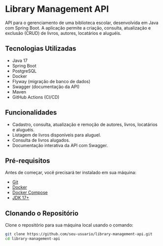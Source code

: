 # Library Management API

API para o gerenciamento de uma biblioteca escolar, desenvolvida em Java com Spring Boot. A aplicação permite a criação, consulta, atualização e exclusão (CRUD) de livros, autores, locatários e aluguéis.

## Tecnologias Utilizadas

- Java 17
- Spring Boot
- PostgreSQL
- Docker
- Flyway (migração de banco de dados)
- Swagger (documentação da API)
- Maven
- GitHub Actions (CI/CD)

## Funcionalidades

- Cadastro, consulta, atualização e remoção de autores, livros, locatários e aluguéis.
- Listagem de livros disponíveis para aluguel.
- Consulta de livros alugados.
- Documentação interativa da API com Swagger.

## Pré-requisitos

Antes de começar, você precisará ter instalado em sua máquina:

- [Git](https://git-scm.com/)
- [Docker](https://www.docker.com/)
- [Docker Compose](https://docs.docker.com/compose/)
- [JDK 17+](https://openjdk.java.net/projects/jdk/17/)

## Clonando o Repositório

Clone o repositório para sua máquina local usando o comando:

```bash
git clone https://github.com/seu-usuario/library-management-api.git
cd library-management-api

